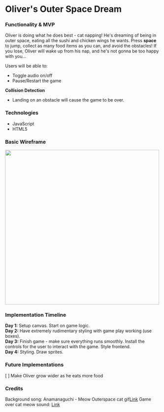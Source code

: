 # Oliver's Outer Space Dream


### Functionality & MVP
Oliver is doing what he does best - cat napping! He's dreaming of being in outer space, eating all the sushi and chicken wings he wants.  Press <b>space</b> to jump, collect as many food items as you can, and avoid the obstacles! If you lose, Oliver will wake up
from his nap, and he's not gonna be too happy with you...

Users will be able to:
- Toggle audio on/off
- Pause/Restart the game

<b>Collision Detection</b>
- Landing on an obstacle will cause the game to be over.

### Technologies
- JavaScript
- HTML5

### Basic Wireframe
<img src="https://s3.us-east-2.amazonaws.com/app-academy-portfolio/wireframe.png" width="500">

### Implementation Timeline
<b>Day 1:</b> Setup canvas. Start on game logic. <br/>
<b>Day 2:</b> Have extremely rudimentary styling with game play working (use boxes).<br/>
<b>Day 3:</b> Finish game - make sure everything runs smoothly. Install the controls for the user to interact with the game. Style frontend.<br/>
<b>Day 4:</b> Styling. Draw sprites.<br/>

### Future Implementations
[ ] Make Oliver grow wider as he eats more food

### Credits
Background song: Anamanaguchi - Meow
Outerspace cat gif<a href="https://78.media.tumblr.com/4d6fb25b817d787557310fd9f855e05b/tumblr_ol823iKXBP1u4eu45o1_400.gif">Link</a>
Game over cat meow sound: <a href="https://freesound.org/people/InspectorJ/sounds/415209/">Link</a>
